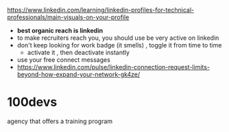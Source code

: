 https://www.linkedin.com/learning/linkedin-profiles-for-technical-professionals/main-visuals-on-your-profile

- **best organic reach is linkedin**
- to make recruiters reach you, you should use be very active on linkedin
- don't keep looking for work badge (it smells) , toggle it from time to time
	- activate it , then deactivate instantly
- use your free connect messages
- https://www.linkedin.com/pulse/linkedin-connection-request-limits-beyond-how-expand-your-network-gk4ze/

# 100devs
agency that offers a training program